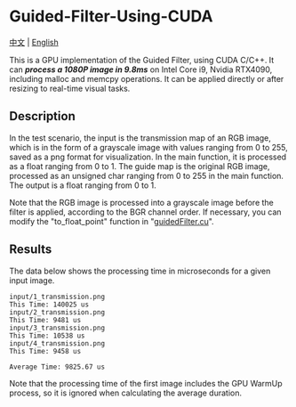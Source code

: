 # Guided-Filter-Using-CUDA

[中文](README-zh.md) | [English](README.md)

This is a GPU implementation of the Guided Filter, using CUDA C/C++. It can **_process a 1080P image in 9.8ms_** on Intel Core i9, Nvidia RTX4090, including malloc and memcpy operations. It can be applied directly or after resizing to real-time visual tasks.

## Description

In the test scenario, the input is the transmission map of an RGB image, which is in the form of a grayscale image with values ranging from 0 to 255, saved as a png format for visualization. In the main function, it is processed as a float ranging from 0 to 1. The guide map is the original RGB image, processed as an unsigned char ranging from 0 to 255 in the main function. The output is a float ranging from 0 to 1.

Note that the RGB image is processed into a grayscale image before the filter is applied, according to the BGR channel order. If necessary, you can modify the "to_float_point" function in "[guidedFilter.cu](./guidedFilter.cu)".

## Results

The data below shows the processing time in microseconds for a given input image.

```
input/1_transmission.png
This Time: 140025 us
input/2_transmission.png
This Time: 9481 us
input/3_transmission.png
This Time: 10538 us
input/4_transmission.png
This Time: 9458 us

Average Time: 9825.67 us
```

Note that the processing time of the first image includes the GPU WarmUp process, so it is ignored when calculating the average duration.
